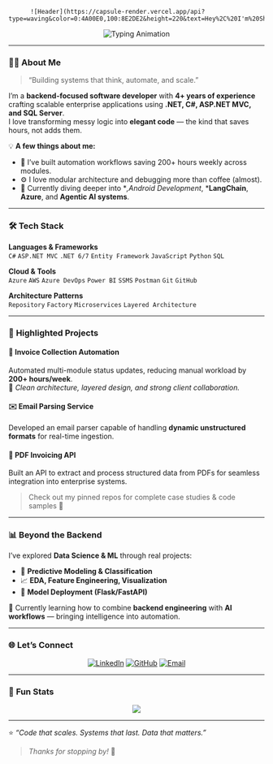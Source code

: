           ![Header](https://capsule-render.vercel.app/api?type=waving&color=0:4A00E0,100:8E2DE2&height=220&text=Hey%2C%20I'm%20Shashwat%20Singh!&fontAlign=50&fontSize=45&fontColor=fff&animation=fadeIn)

<div align="center">

<img src="https://readme-typing-svg.herokuapp.com?font=Fira+Code&size=28&pause=1000&color=8E2DE2&center=true&vCenter=true&width=700&lines=FullStack+Engineer+⚙️;Data+Science+%26+ML+Explorer+📊;Automation+%7C+AI+%7C+Clean+Architecture+💡" alt="Typing Animation" />


</div>

---

### 👨‍💻 **About Me**
> “Building systems that think, automate, and scale.”

I’m a **backend-focused software developer** with **4+ years of experience** crafting scalable enterprise applications using **.NET, C#, ASP.NET MVC, and SQL Server**.  
I love transforming messy logic into **elegant code** — the kind that saves hours, not adds them.

💡 **A few things about me:**
- 🔧 I’ve built automation workflows saving 200+ hours weekly across modules.  
- ⚙️ I love modular architecture and debugging more than coffee (almost).  
- 🧠 Currently diving deeper into **,Android Development*, ***LangChain**, **Azure**, and **Agentic AI systems**.

---

### 🛠️ **Tech Stack**

**Languages & Frameworks**  
`C#` `ASP.NET MVC` `.NET 6/7` `Entity Framework` `JavaScript` `Python` `SQL`

**Cloud & Tools**  
`Azure` `AWS` `Azure DevOps` `Power BI` `SSMS` `Postman` `Git` `GitHub`

**Architecture Patterns**  
`Repository` `Factory` `Microservices` `Layered Architecture`

---

### 🚀 **Highlighted Projects**

#### 🧾 **Invoice Collection Automation**
Automated multi-module status updates, reducing manual workload by **200+ hours/week**.  
🧩 _Clean architecture, layered design, and strong client collaboration._

#### ✉️ **Email Parsing Service**
Developed an email parser capable of handling **dynamic unstructured formats** for real-time ingestion.

#### 📄 **PDF Invoicing API**
Built an API to extract and process structured data from PDFs for seamless integration into enterprise systems.

> Check out my pinned repos for complete case studies & code samples 🔗

---

### 📊 **Beyond the Backend**

I’ve explored **Data Science & ML** through real projects:
- 🤖 **Predictive Modeling & Classification**
- 📈 **EDA, Feature Engineering, Visualization**
- 🧩 **Model Deployment (Flask/FastAPI)**

🧠 Currently learning how to combine **backend engineering** with **AI workflows** — bringing intelligence into automation.

---

### 🌐 **Let’s Connect**

<div align="center">

[![LinkedIn](https://img.shields.io/badge/LinkedIn-0A66C2?style=for-the-badge&logo=linkedin&logoColor=white)](https://www.linkedin.com/in/shashwatsinghds/)
[![GitHub](https://img.shields.io/badge/GitHub-171515?style=for-the-badge&logo=github&logoColor=white)](https://github.com/shashwatsinghds)
[![Email](https://img.shields.io/badge/Email-DB4437?style=for-the-badge&logo=gmail&logoColor=white)](mailto:singhshashwat1996@gmail.com)

</div>

---

### 🧩 **Fun Stats**
<div align="center">

![](https://github-readme-streak-stats.herokuapp.com/?user=shashwatsinghds&theme=tokyonight&hide_border=true)  


</div>

---

⭐ *“Code that scales. Systems that last. Data that matters.”*  
> _Thanks for stopping by!_ 🚀
